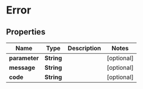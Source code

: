 
# Error

## Properties
Name | Type | Description | Notes
------------ | ------------- | ------------- | -------------
**parameter** | **String** |  |  [optional]
**message** | **String** |  |  [optional]
**code** | **String** |  |  [optional]



